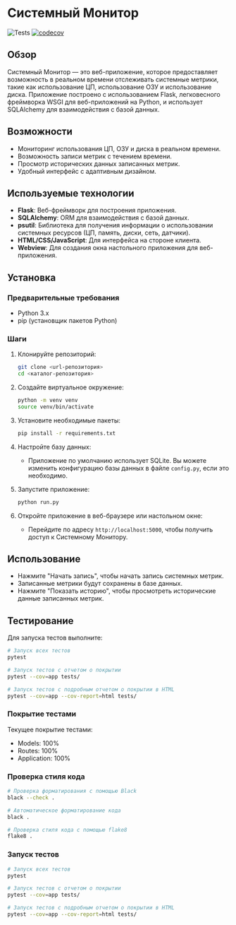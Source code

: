 # Системный Монитор

![Tests](https://github.com/{username}/{repo}/actions/workflows/tests.yml/badge.svg)
[![codecov](https://codecov.io/gh/{username}/{repo}/branch/main/graph/badge.svg)](https://codecov.io/gh/{username}/{repo})

## Обзор
Системный Монитор — это веб-приложение, которое предоставляет возможность в реальном времени отслеживать системные метрики, такие как использование ЦП, использование ОЗУ и использование диска. Приложение построено с использованием Flask, легковесного фреймворка WSGI для веб-приложений на Python, и использует SQLAlchemy для взаимодействия с базой данных.

## Возможности
- Мониторинг использования ЦП, ОЗУ и диска в реальном времени.
- Возможность записи метрик с течением времени.
- Просмотр исторических данных записанных метрик.
- Удобный интерфейс с адаптивным дизайном.

## Используемые технологии
- **Flask**: Веб-фреймворк для построения приложения.
- **SQLAlchemy**: ORM для взаимодействия с базой данных.
- **psutil**: Библиотека для получения информации о использовании системных ресурсов (ЦП, память, диски, сеть, датчики).
- **HTML/CSS/JavaScript**: Для интерфейса на стороне клиента.
- **Webview**: Для создания окна настольного приложения для веб-приложения.

## Установка

### Предварительные требования
- Python 3.x
- pip (установщик пакетов Python)

### Шаги
1. Клонируйте репозиторий:
   ```bash
   git clone <url-репозитория>
   cd <каталог-репозитория>
   ```

2. Создайте виртуальное окружение:
   ```bash
   python -m venv venv
   source venv/bin/activate
   ```

3. Установите необходимые пакеты:
   ```bash
   pip install -r requirements.txt
   ```

4. Настройте базу данных:
   - Приложение по умолчанию использует SQLite. Вы можете изменить конфигурацию базы данных в файле `config.py`, если это необходимо.

5. Запустите приложение:
   ```bash
   python run.py
   ```

6. Откройте приложение в веб-браузере или настольном окне:
   - Перейдите по адресу `http://localhost:5000`, чтобы получить доступ к Системному Монитору.

## Использование
- Нажмите "Начать запись", чтобы начать запись системных метрик.
- Записанные метрики будут сохранены в базе данных.
- Нажмите "Показать историю", чтобы просмотреть исторические данные записанных метрик.

## Тестирование

Для запуска тестов выполните:

```bash
# Запуск всех тестов
pytest

# Запуск тестов с отчетом о покрытии
pytest --cov=app tests/

# Запуск тестов с подробным отчетом о покрытии в HTML
pytest --cov=app --cov-report=html tests/
```

### Покрытие тестами

Текущее покрытие тестами:
- Models: 100%
- Routes: 100%
- Application: 100%

### Проверка стиля кода

```bash
# Проверка форматирования с помощью Black
black --check .

# Автоматическое форматирование кода
black .

# Проверка стиля кода с помощью flake8
flake8 .
```

### Запуск тестов

```bash
# Запуск всех тестов
pytest

# Запуск тестов с отчетом о покрытии
pytest --cov=app tests/

# Запуск тестов с подробным отчетом о покрытии в HTML
pytest --cov=app --cov-report=html tests/
```
